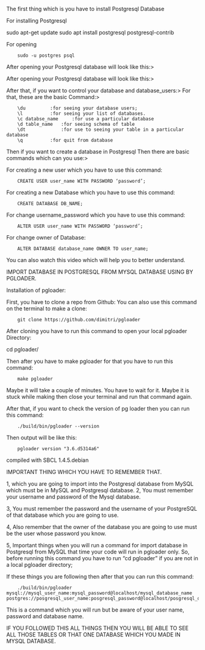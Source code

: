 The first thing which is you have to install Postgresql Database


For installing Postgresql 

sudo apt-get update
sudo apt install postgresql postgresql-contrib 

For opening 

		sudo -u postgres psql 

After opening your Postgresql database will look like this:>

After opening your Postgresql database will look like this:>


After that, if you want to control your database and database_users:>
For that, these are the basic Command:>
		
		\du			:for seeing your database users;
		\l			:for seeing your list of databases.
		\c databse_name 	:for use a particular database
		\d table_name 	:for seeing schema of table
		\dt 			:for use to seeing your table in a particular database
		\q			:for quit from database




Then if you want to create a database in Postgresql
Then there are basic commands which can you use:>

For creating a new user which you have to use this command:

		CREATE USER user_name WITH PASSWORD ‘password’;

For creating a new Database which you have to use this command:

		CREATE DATABASE DB_NAME;    

For change username_password which you have to  use this command:
		
		ALTER USER user_name WITH PASSWORD ‘password’;

For change owner of Database:
		
		ALTER DATABASE database_name OWNER TO user_name;



You can also watch this video which will help you to better understand.


IMPORT DATABASE IN POSTGRESQL FROM MYSQL DATABASE USING BY PGLOADER.

Installation of pgloader:

First, you have to clone a repo from Github:
You can also use this command on the terminal to make a clone:

		git clone https://github.com/dimitri/pgloader

After cloning you have to run this command to open your local pgloader Directory:

cd pgloader/
 
Then after you have to make pgloader for that you have to run this command:

		make pgloader

Maybe it will take a couple of minutes. You have to wait for it. Maybe it is stuck while making then close your terminal and run that command again.

After that, if you want to check the version of pg loader then you can run this command:

		./build/bin/pgloader --version

Then output will be like this:
	
		pgloader version "3.6.d5314a6"
compiled with SBCL 1.4.5.debian


IMPORTANT THING WHICH YOU HAVE TO REMEMBER THAT.

1, which you are going to import into the Postgresql database from MySQL which must be in MySQL and Postgresql database.
2, You must remember your username and password of the Mysql database.

3, You must remember the password and the username of your PostgreSQL of that database which you are going to use.

4, Also remember that the owner of the database you are going to use must be the user whose password you know.

5, Important things when you will run a command for import database in Postgresql from MySQL that time your code will run in pgloader only. So, before running this command you have to run “cd pgloader” if you are not in a local pgloader directory;





If these things you are following then after that you can run this command: 


		./build/bin/pgloader mysql://mysql_user_name:mysql_password@localhost/mysql_database_name postgres://posgresql_user_name:posgresql_password@localhost/posgresql_database_name

This is a command which you will run but be aware of your user name, password and database name.

IF YOU FOLLOWED THIS ALL THINGS THEN YOU WILL BE ABLE TO SEE ALL THOSE TABLES OR THAT ONE DATABASE  WHICH YOU MADE IN MYSQL DATABASE.

